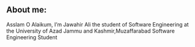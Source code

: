 ## About me: 
 Asslam O Alaikum, I’m Jawahir Ali the student of Software Engineering at the University of Azad Jammu and Kashmir,Muzaffarabad 
 Software Engineering Student



<!--- 🌱 I’m currently learning the Software Engineering 
- 💞️ I’m looking to collaborate on ...
- 📫 How to reach me ...
- 😄 Pronouns: ...
- ⚡ Fun fact: ...
- --->

<!---
1Jawahir-Ali/1Jawahir-Ali is a ✨ special ✨ repository because its `README.md` (this file) appears on your GitHub profile.
You can click the Preview link to take a look at your changes.
--->
